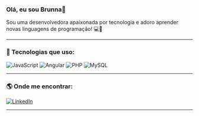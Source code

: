 ### Olá, eu sou Brunna👋

Sou uma desenvolvedora apaixonada por tecnologia e adoro aprender novas linguagens de programação! 💻🚀

---

### 🚀 Tecnologias que uso:
![JavaScript](https://img.shields.io/badge/JavaScript-F7DF1E?style=for-the-badge&logo=javascript&logoColor=black)
![Angular](https://img.shields.io/badge/Angular-DD0031?style=for-the-badge&logo=angular&logoColor=white)
![PHP](https://img.shields.io/badge/PHP-777BB4?style=for-the-badge&logo=php&logoColor=white)
![MySQL](https://img.shields.io/badge/MySQL-4479A1?style=for-the-badge&logo=mysql&logoColor=white)

---

### 🌎 Onde me encontrar: 
[![LinkedIn](https://img.shields.io/badge/-LinkedIn-0077B5?style=for-the-badge&logo=linkedin&logoColor=white)](https://linkedin.com/in/brunna-aparecida)

---
